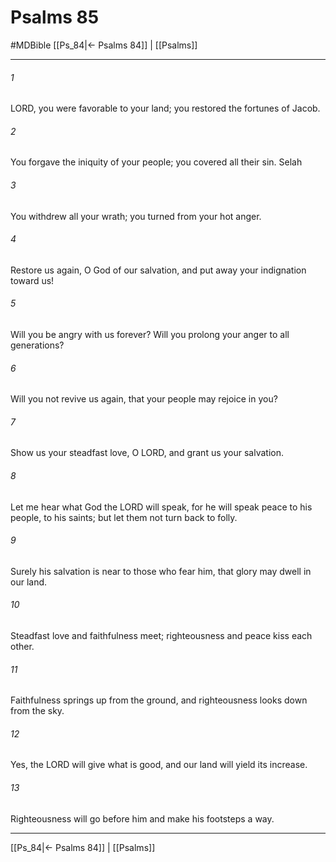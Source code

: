 # Psalms 85
#MDBible
[[Ps_84|← Psalms 84]] | [[Psalms]]

***

###### 1 

LORD, you were favorable to your land; you restored the fortunes of Jacob. 

###### 2 

You forgave the iniquity of your people; you covered all their sin. Selah 

###### 3 

You withdrew all your wrath; you turned from your hot anger. 

###### 4 

Restore us again, O God of our salvation, and put away your indignation toward us! 

###### 5 

Will you be angry with us forever? Will you prolong your anger to all generations? 

###### 6 

Will you not revive us again, that your people may rejoice in you? 

###### 7 

Show us your steadfast love, O LORD, and grant us your salvation. 

###### 8 

Let me hear what God the LORD will speak, for he will speak peace to his people, to his saints; but let them not turn back to folly. 

###### 9 

Surely his salvation is near to those who fear him, that glory may dwell in our land. 

###### 10 

Steadfast love and faithfulness meet; righteousness and peace kiss each other. 

###### 11 

Faithfulness springs up from the ground, and righteousness looks down from the sky. 

###### 12 

Yes, the LORD will give what is good, and our land will yield its increase. 

###### 13 

Righteousness will go before him and make his footsteps a way. 

***

[[Ps_84|← Psalms 84]] | [[Psalms]]
